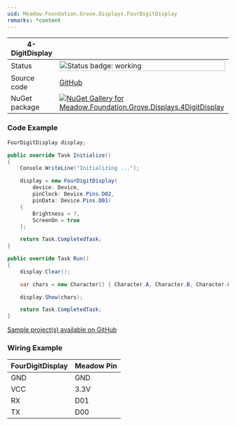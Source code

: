 ```yaml
---
uid: Meadow.Foundation.Grove.Displays.FourDigitDisplay
remarks: *content
---
```


| 4-DigitDisplay | |
|--------|--------|
| Status | <img src="https://img.shields.io/badge/Working-brightgreen" style="width: auto; height: -webkit-fill-available;" alt="Status badge: working" /> |
| Source code | [GitHub](https://github.com/WildernessLabs/Meadow.Foundation.Grove/tree/main/Source/4-DigitDisplay/Driver) |
| NuGet package | <a href="https://www.nuget.org/packages/Meadow.Foundation.Grove.Displays.4DigitDisplay/" target="_blank"><img src="https://img.shields.io/nuget/v/Meadow.Foundation.Grove.Displays.4DigitDisplay.svg?label=Meadow.Foundation.Grove.Displays.4DigitDisplay" alt="NuGet Gallery for Meadow.Foundation.Grove.Displays.4DigitDisplay" /></a> |

### Code Example

```csharp
FourDigitDisplay display;

public override Task Initialize()
{
    Console.WriteLine("Initializing ...");

    display = new FourDigitDisplay(
        device: Device, 
        pinClock: Device.Pins.D02,
        pinData: Device.Pins.D01) 
    { 
        Brightness = 7,
        ScreenOn = true
    };

    return Task.CompletedTask;
}

public override Task Run()
{
    display.Clear();

    var chars = new Character[] { Character.A, Character.B, Character.C, Character.D };

    display.Show(chars);

    return Task.CompletedTask;
}

```

[Sample project(s) available on GitHub](https://github.com/WildernessLabs/Meadow.Foundation.Grove/tree/main/Source/4-DigitDisplay/Sample/4-DigitDisplay_Sample)

### Wiring Example

| FourDigitDisplay | Meadow Pin |
|--------|------------|
| GND    | GND        |
| VCC    | 3.3V       |
| RX     | D01        |
| TX     | D00        |
